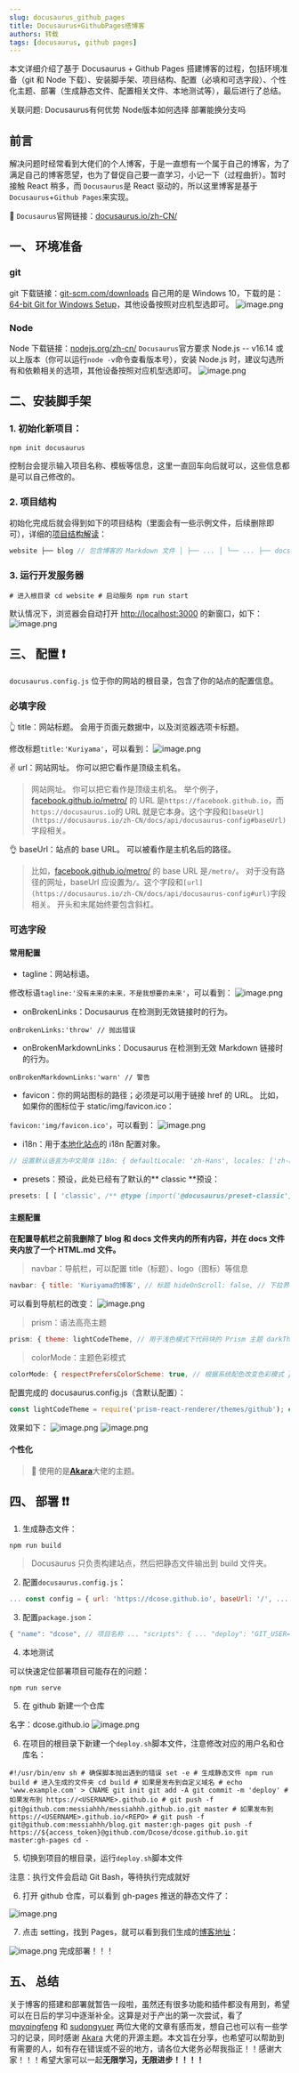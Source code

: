 ```yaml
---
slug: docusaurus_github_pages
title: Docusaurus+GithubPages搭博客
authors: 转载
tags: [docusaurus, github pages]
---
```


本文详细介绍了基于 Docusaurus + Github Pages 搭建博客的过程，包括环境准备（git 和 Node 下载）、安装脚手架、项目结构、配置（必填和可选字段）、个性化主题、部署（生成静态文件、配置相关文件、本地测试等），最后进行了总结。

关联问题: Docusaurus有何优势 Node版本如何选择 部署能换分支吗

## 前言

解决问题时经常看到大佬们的个人博客，于是一直想有一个属于自己的博客，为了满足自己的博客愿望，也为了督促自己要一直学习，小记一下（过程曲折）。暂时接触 React 稍多，而 `Docusaurus`是 React 驱动的，所以这里博客是基于`Docusaurus`+`Github Pages`来实现。

🔗 `Docusaurus`官网链接：[docusaurus.io/zh-CN/](https://link.juejin.cn/?target=https%3A%2F%2Fdocusaurus.io%2Fzh-CN%2F "https://docusaurus.io/zh-CN/")

## 一、 环境准备

### git

git 下载链接：[git-scm.com/downloads](https://link.juejin.cn/?target=https%3A%2F%2Fgit-scm.com%2Fdownloads "https://git-scm.com/downloads") 自己用的是 Windows 10，下载的是：[64-bit Git for Windows Setup](https://link.juejin.cn/?target=https%3A%2F%2Fgithub.com%2Fgit-for-windows%2Fgit%2Freleases%2Fdownload%2Fv2.37.3.windows.1%2FGit-2.37.3-64-bit.exe "https://github.com/git-for-windows/git/releases/download/v2.37.3.windows.1/Git-2.37.3-64-bit.exe")，其他设备按照对应机型选即可。 ![image.png](./2386d8ad33f2404e999671c75b72dfa9~tplv-k3u1fbpfcp-zoom-in-crop-mark1512000.webp)

### Node

Node 下载链接：[nodejs.org/zh-cn/](https://link.juejin.cn/?target=https%3A%2F%2Fnodejs.org%2Fzh-cn%2F "https://nodejs.org/zh-cn/") `Docusaurus`官方要求 Node.js -- v16.14 或以上版本（你可以运行`node -v`命令查看版本号），安装 Node.js 时，建议勾选所有和依赖相关的选项，其他设备按照对应机型选即可。 ![image.png](./6134fe5d7cd449c8982c09a99a221f62~tplv-k3u1fbpfcp-zoom-in-crop-mark1512000.webp)

## 二、安装脚手架

### 1\. 初始化新项目：

```shell
npm init docusaurus
```

控制台会提示输入项目名称、模板等信息，这里一直回车向后就可以，这些信息都是可以自己修改的。

### 2\. 项目结构

初始化完成后就会得到如下的项目结构（里面会有一些示例文件，后续删除即可），详细的[项目结构解读](https://link.juejin.cn/?target=https%3A%2F%2Fdocusaurus.io%2Fzh-CN%2Fdocs%2Finstallation%23project-structure-rundown "https://docusaurus.io/zh-CN/docs/installation#project-structure-rundown")：

```javascript
website ├── blog // 包含博客的 Markdown 文件 │ ├── ... │ └── ... ├── docs // 包含文档的 Markdown 文件 │ ├── ... │ └── ... ├── src // 如页面或自定义 React 组件一类的非文档文件 │ ├──components │ │ └── HomepageFeatures │ │ ├── styles.module.css │ │ └── index.jsindex.js │ ├── css // 页面的 css 样式 │ │ └── custom.css │ └── pages // 所有放在此目录中的 JSX/TSX/MDX 文件都会被转换成网站页面 │ ├── styles.module.css │ └── index.js ├── static // 静态目录，保存头像等文件 │ ├── img │ └── .nojekyll ├── babel.config.js // JavaScript 编译配置文件 ├── docusaurus.config.js // 站点配置文件！！ ├── package.json // 包管理文件 └── sidebars.js // 由文档使用，用于指定侧边栏中的文档顺序
```

### 3\. 运行开发服务器

```shell
# 进入根目录 cd website # 启动服务 npm run start
```

默认情况下，浏览器会自动打开 [http://localhost:3000](https://link.juejin.cn/?target=http%3A%2F%2Flocalhost%3A3000 "http://localhost:3000") 的新窗口，如下： ![image.png](./b3125aabc7014118a82cdbf3c98c0831~tplv-k3u1fbpfcp-zoom-in-crop-mark1512000.webp)

## 三、 配置 ❗

`docusaurus.config.js` 位于你的网站的根目录，包含了你的站点的配置信息。

### 必填字段

👆 title：网站标题。 会用于页面元数据中，以及浏览器选项卡标题。

修改标题`title:'Kuriyama'`，可以看到： ![image.png](./fc31f13fa10b40ecb56621679dd99b81~tplv-k3u1fbpfcp-zoom-in-crop-mark1512000.webp)

✌️ url：网站网址。 你可以把它看作是顶级主机名。

> 网站网址。 你可以把它看作是顶级主机名。 举个例子，[facebook.github.io/metro/](https://link.juejin.cn/?target=https%3A%2F%2Ffacebook.github.io%2Fmetro%2F "https://facebook.github.io/metro/") 的 URL 是`https://facebook.github.io`，而`https://docusaurus.io`的 URL 就是它本身。这个字段和`[baseUrl](https://docusaurus.io/zh-CN/docs/api/docusaurus-config#baseUrl)`字段相关。

👌 baseUrl：站点的 base URL。 可以被看作是主机名后的路径。

> 比如，[facebook.github.io/metro/](https://link.juejin.cn/?target=https%3A%2F%2Ffacebook.github.io%2Fmetro%2F "https://facebook.github.io/metro/") 的 base URL 是`/metro/`。 对于没有路径的网址，baseUrl 应设置为`/`。这个字段和`[url](https://docusaurus.io/zh-CN/docs/api/docusaurus-config#url)`字段相关。 开头和末尾始终要包含斜杠。

### 可选字段

#### 常用配置

-   tagline：网站标语。

修改标语`tagline:'没有未来的未来，不是我想要的未来'`，可以看到： ![image.png](./5a3f5e4ae1064c0fbdd94517beb4ed95~tplv-k3u1fbpfcp-zoom-in-crop-mark1512000.webp)

-   onBrokenLinks：Docusaurus 在检测到无效链接时的行为。

`onBrokenLinks:'throw' // 抛出错误`

-   onBrokenMarkdownLinks：Docusaurus 在检测到无效 Markdown 链接时的行为。

`onBrokenMarkdownLinks:'warn' // 警告`

-   favicon：你的网站图标的路径；必须是可以用于链接 href 的 URL。 比如，如果你的图标位于 static/img/favicon.ico：

`favicon:'img/favicon.ico'`，可以看到： ![image.png](./8c71bbd562af4eca8dc057a96f05c070~tplv-k3u1fbpfcp-zoom-in-crop-mark1512000.webp)

-   i18n：用于[本地化站点](https://link.juejin.cn/?target=https%3A%2F%2Fdocusaurus.io%2Fzh-CN%2Fdocs%2Fi18n%2Fintroduction "https://docusaurus.io/zh-CN/docs/i18n/introduction")的 i18n 配置对象。

```javascript
// 设置默认语言为中文简体 i18n: { defaultLocale: 'zh-Hans', locales: ['zh-Hans'], },
```

-   presets：预设，此处已经有了默认的\*\* classic \*\*预设：

```javascript
presets: [ [ 'classic', /** @type {import('@docusaurus/preset-classic').Options} */ ({ docs: { // 文档 sidebarPath: require.resolve('./sidebars.js'), // 侧边栏 // editUrl: '' // 编辑此页面的链接 }, blog: { // 博客 showReadingTime: true, // 在博文上显示估计阅读时间 // editUrl: '' // 编辑此页面的链接 }, theme: { // 主题 customCss: require.resolve('./src/css/custom.css'), // 自定义 css }, }), ], ],
```

#### 主题配置

**在配置导航栏之前我删除了 blog 和 docs 文件夹内的所有内容，并在 docs 文件夹内放了一个 HTML.md 文件。**

> navbar：导航栏，可以配置 title（标题）、logo（图标）等信息

```javascript
navbar: { title: 'Kuriyama的博客', // 标题 hideOnScroll: false, // 下拉界面时不隐藏导航栏 items: [ { type: 'search', // 搜索框 现在还没做好... position: 'right', // 搜索框位置 在右边 }, { type: 'doc', // 把这个项目的类型设置为文档链接。 docId: 'HTML', // 这个项目链接到的文档的 ID。 position: 'right', // 显示位置 在右边 label: '正文', // 项目显示的名称 }, { href: 'https://github.com/Dcose', // 点击图标时跳转到的链接 label: 'GitHub', // 项目显示的名称 position: 'right', // 显示位置 在右边 }, ], },
```

可以看到导航栏的改变： ![image.png](./5130289162bb4b1d8f1302e6ea591598~tplv-k3u1fbpfcp-zoom-in-crop-mark1512000.webp)

> prism：语法高亮主题

```javascript
prism: { theme: lightCodeTheme, // 用于浅色模式下代码块的 Prism 主题 darkTheme: darkCodeTheme, // 用于暗黑模式下代码块的 Prism 主题 defaultLanguage: 'javascript', // 项目应该出现在导航栏的哪一侧 },
```

> colorMode：主题色彩模式

```javascript
colorMode: { respectPrefersColorScheme: true, // 根据系统配色改变色彩模式 },
```

配置完成的 docusaurus.config.js（含默认配置）：

```javascript
const lightCodeTheme = require('prism-react-renderer/themes/github'); const darkCodeTheme = require('prism-react-renderer/themes/dracula'); /** @type {import('@docusaurus/types').Config} */ const config = { title: 'Kuriyama', tagline: '没有未来的未来，不是我想要的未来', url: 'https://your-docusaurus-test-site.com', baseUrl: '/', onBrokenLinks: 'throw', onBrokenMarkdownLinks: 'warn', favicon: 'img/favicon.ico', i18n: { defaultLocale: 'zh-Hans', locales: ['zh-Hans'], }, presets: [ [ 'classic', /** @type {import('@docusaurus/preset-classic').Options} */ ({ docs: { sidebarPath: require.resolve('./sidebars.js'), }, blog: { showReadingTime: true, }, theme: { customCss: require.resolve('./src/css/custom.css'), }, }), ], ], themeConfig: /** @type {import('@docusaurus/preset-classic').ThemeConfig} */ ({ navbar: { title: 'Kuriyama的博客', hideOnScroll: false, items: [ { type: 'search', position: 'right', }, { type: 'doc', docId: 'HTML', position: 'right', label: '正文', }, { href: 'https://github.com/Dcose', label: 'GitHub', position: 'right', }, ], }, prism: { theme: lightCodeTheme, darkTheme: darkCodeTheme, defaultLanguage: 'javascript', }, colorMode: { respectPrefersColorScheme: true, }, }), }; module.exports = config;
```

效果如下： ![image.png](./20f8da47abb44002bb09a9847c3a2f93~tplv-k3u1fbpfcp-zoom-in-crop-mark1512000.webp) ![image.png](./a6a30378b1b24cfbb54a8746abdb466c~tplv-k3u1fbpfcp-zoom-in-crop-mark1512000.webp)

#### 个性化

> 💯 使用的是[**Akara**](https://link.juejin.cn/?target=https%3A%2F%2Fmessiahhh.github.io%2Fblog%2F "https://messiahhh.github.io/blog/")大佬的主题。

## 四、 部署 ❗❗

1.  生成静态文件：

```shell
npm run build
```

> Docusaurus 只负责构建站点，然后把静态文件输出到 build 文件夹。

2.  配置`docusaurus.config.js`：

```javascript
... const config = { url: 'https://dcose.github.io', baseUrl: '/', ... organizationName: 'Dcose', // 一般是 github 的名字 projectName: 'dcose', // 一般是仓库的名称 deploymentBranch: 'gh-pages', // 要把静态文件部署到的分支名称 ... }; module.exports = config;
```

3.  配置`package.json`：

```javascript
{ "name": "dcose", // 项目名称 ... "scripts": { ... "deploy": "GIT_USER=dcose docusaurus deploy", // 部署用户名设置 ... }, ... }
```

4.  本地测试

可以快速定位部署项目可能存在的问题：

```shell
npm run serve
```

5.  在 github 新建一个仓库

名字：dcose.github.io ![image.png](./c7031180bb344b5294b86f44ffdfda17~tplv-k3u1fbpfcp-zoom-in-crop-mark1512000.webp)

6.  在项目的根目录下新建一个`deploy.sh`脚本文件，注意修改对应的用户名和仓库名：

```shell
#!/usr/bin/env sh # 确保脚本抛出遇到的错误 set -e # 生成静态文件 npm run build # 进入生成的文件夹 cd build # 如果是发布到自定义域名 # echo 'www.example.com' > CNAME git init git add -A git commit -m 'deploy' # 如果发布到 https://<USERNAME>.github.io # git push -f git@github.com:messiahhh/messiahhh.github.io.git master # 如果发布到 https://<USERNAME>.github.io/<REPO> # git push -f git@github.com:messiahhh/blog.git master:gh-pages git push -f https://${access_token}@github.com/Dcose/dcose.github.io.git master:gh-pages cd -
```

5.  切换到项目的根目录，运行`deploy.sh`脚本文件

注意：执行文件会启动 Git Bash，等待执行完成就好

6.  打开 github 仓库，可以看到 gh-pages 推送的静态文件了：

![image.png](./ef1aa76548d84f179d0678cc175920b6~tplv-k3u1fbpfcp-zoom-in-crop-mark1512000.webp)

7.  点击 setting，找到 Pages，就可以看到我们生成的[博客地址](https://link.juejin.cn/?target=https%3A%2F%2Fdcose.github.io%2F "https://dcose.github.io/")：

![image.png](./5721e3ba322246d4a0bcea877c6ad3a4~tplv-k3u1fbpfcp-zoom-in-crop-mark1512000.webp) 完成部署！！！

## 五、 总结

关于博客的搭建和部署就暂告一段啦，虽然还有很多功能和插件都没有用到，希望可以在日后的学习中逐渐补全。这算是对于产出的第一次尝试，看了 [mqyqingfeng](https://link.juejin.cn/?target=https%3A%2F%2Fgithub.com%2Fmqyqingfeng%2FBlog "https://github.com/mqyqingfeng/Blog") 和 [sudongyuer](https://link.juejin.cn/?target=https%3A%2F%2Fsudongyuer.github.io%2Fblogs%2Fdaily%2F070602.html%23%25E4%25B8%2580%25E3%2580%2581%25E5%2587%2586%25E5%25A4%2587%25E5%25B7%25A5%25E4%25BD%259C "https://sudongyuer.github.io/blogs/daily/070602.html#%E4%B8%80%E3%80%81%E5%87%86%E5%A4%87%E5%B7%A5%E4%BD%9C") 两位大佬的文章有感而发，想自己也可以有一些学习的记录，同时感谢 [Akara](https://link.juejin.cn/?target=https%3A%2F%2Fmessiahhh.github.io%2Fblog%2F "https://messiahhh.github.io/blog/") 大佬的开源主题。本文旨在分享，也希望可以帮助到有需要的人，如有存在错误或不妥的地方，请各位大佬务必帮我指正！！感谢大家！！！希望大家可以一起**无限学习，无限进步！！！！**
